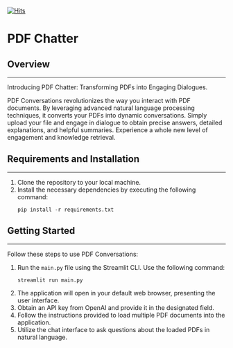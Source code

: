 [![Hits](https://hits.sh/github.com/wsamio/PDF-Chatter.svg?style=for-the-badge)](https://hits.sh/github.com/wsamio/PDF-Chatter/)

# PDF Chatter

## Overview
------------
Introducing PDF Chatter: Transforming PDFs into Engaging Dialogues.

PDF Conversations revolutionizes the way you interact with PDF documents. By leveraging advanced natural language processing techniques, it converts your PDFs into dynamic conversations. Simply upload your file and engage in dialogue to obtain precise answers, detailed explanations, and helpful summaries. Experience a whole new level of engagement and knowledge retrieval.

## Requirements and Installation
------------
1. Clone the repository to your local machine.
2. Install the necessary dependencies by executing the following command:
   ```
   pip install -r requirements.txt
   ```

## Getting Started
------------
Follow these steps to use PDF Conversations:
1. Run the `main.py` file using the Streamlit CLI. Use the following command:
   ```
   streamlit run main.py
   ```
2. The application will open in your default web browser, presenting the user interface.
3. Obtain an API key from OpenAI and provide it in the designated field.
4. Follow the instructions provided to load multiple PDF documents into the application.
5. Utilize the chat interface to ask questions about the loaded PDFs in natural language.
